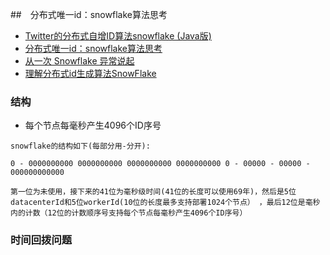 ##　分布式唯一id：snowflake算法思考
- [Twitter的分布式自增ID算法snowflake (Java版)](https://www.cnblogs.com/relucent/p/4955340.html)
- [分布式唯一id：snowflake算法思考](https://www.cnblogs.com/lirenzuo/p/8440413.html)
- [从一次 Snowflake 异常说起](https://cloud.tencent.com/developer/article/1074907)
- [理解分布式id生成算法SnowFlake](https://segmentfault.com/a/1190000011282426?utm_source=tag-newest)

### 结构
- 每个节点每毫秒产生4096个ID序号
```
snowflake的结构如下(每部分用-分开):

0 - 0000000000 0000000000 0000000000 0000000000 0 - 00000 - 00000 - 000000000000

第一位为未使用，接下来的41位为毫秒级时间(41位的长度可以使用69年)，然后是5位datacenterId和5位workerId(10位的长度最多支持部署1024个节点） ，最后12位是毫秒内的计数（12位的计数顺序号支持每个节点每毫秒产生4096个ID序号）
```

### 时间回拨问题
